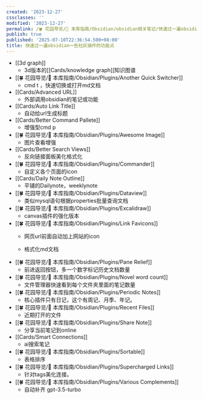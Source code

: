 ```yaml
---
created: '2023-12-27'
cssclasses: ''
modified: '2023-12-27'
permalink: /🍀 花园导览/🧰 本库指南/Obsidian/obsidian相关笔记/快速过一遍obsidian一些社区插件的功能点.md
publish: true
published: '2025-07-10T22:36:54.500+08:00'
title: 快速过一遍obsidian一些社区插件的功能点
---
```

- [[3d graph]]
	- 3d版本的[[Cards/knowledge graph]]知识图谱
- [[🍀 花园导览/🧰 本库指南/Obsidian/Plugins/Another Quick Switcher]]
	- cmd t ，快速切换或打开md文档
- [[Cards/Advanced URL]]
	- 外部调用obsidian的笔记或功能
- [[Cards/Auto Link Title]]
	- 自动给url生成标题
- [[Cards/Better Command Pallete]]
	- 增强型cmd p
- [[🍀 花园导览/🧰 本库指南/Obsidian/Plugins/Awesome Image]]
	- 图片查看增强
- [[Cards/Better Search Views]]
	- 反向链接面板美化格式化
- [[🍀 花园导览/🧰 本库指南/Obsidian/Plugins/Commander]]
	- 自定义各个页面的icon
- [[Cards/Daily Note Outline]]
	- 平铺的Dailynote，weeklynote
- [[🍀 花园导览/🧰 本库指南/Obsidian/Plugins/Dataview]]
	- 类似mysql语句根据properties批量查询文档
- [[🍀 花园导览/🧰 本库指南/Obsidian/Plugins/Excalidraw]]
	- canvas插件的强化版本
- [[🍀 花园导览/🧰 本库指南/Obsidian/Plugins/Link Favicons]]
	- 网页url前面自动加上网站的icon

	- 格式化md文档
- [[🍀 花园导览/🧰 本库指南/Obsidian/Plugins/Pane Relief]]
	- 前进返回按钮，多一个数字标记历史文档数量
- [[🍀 花园导览/🧰 本库指南/Obsidian/Plugins/Novel word count]]
	- 文件管理器快速看到每个文件夹里面的笔记数量
- [[🍀 花园导览/🧰 本库指南/Obsidian/Plugins/Periodic Notes]]
	- 核心插件只有日记，这个有周记、月季、年记。
- [[🍀 花园导览/🧰 本库指南/Obsidian/Plugins/Recent Files]]
	- 近期打开的文件
- [[🍀 花园导览/🧰 本库指南/Obsidian/Plugins/Share Note]]
	- 分享当前笔记到online
- [[Cards/Smart Connections]]
	- ai搜索笔记
- [[🍀 花园导览/🧰 本库指南/Obsidian/Plugins/Sortable]]
	- 表格排序
- [[🍀 花园导览/🧰 本库指南/Obsidian/Plugins/Supercharged Links]]
	- 针对tags美化连接。
- [[🍀 花园导览/🧰 本库指南/Obsidian/Plugins/Various Complements]]
	- 自动补齐 gpt-3.5-turbo
